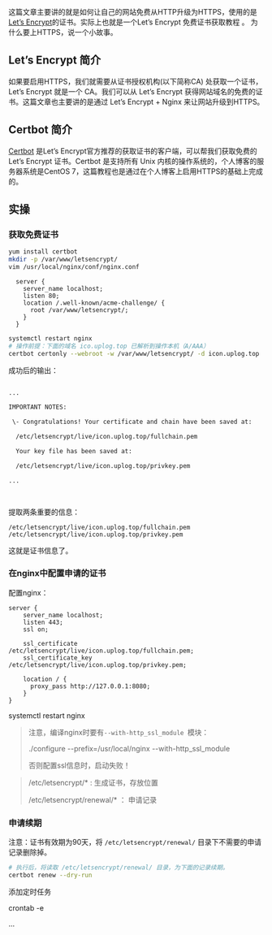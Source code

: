 这篇文章主要讲的就是如何让自己的网站免费从HTTP升级为HTTPS，使用的是 [Let’s Encrypt](https://letsencrypt.org/)的证书。实际上也就是一个Let’s Encrypt 免费证书获取教程 。 为什么要上HTTPS，说一个小故事。

## Let’s Encrypt 简介

如果要启用HTTPS，我们就需要从证书授权机构(以下简称CA) 处获取一个证书，Let’s Encrypt 就是一个 CA。我们可以从 Let’s Encrypt 获得网站域名的免费的证书。这篇文章也主要讲的是通过 Let’s Encrypt + Nginx 来让网站升级到HTTPS。

## Certbot 简介

[Certbot](https://certbot.eff.org/) 是Let’s Encrypt官方推荐的获取证书的客户端，可以帮我们获取免费的Let’s Encrypt 证书。Certbot 是支持所有 Unix 内核的操作系统的，个人博客的服务器系统是CentOS 7，这篇教程也是通过在个人博客上启用HTTPS的基础上完成的。 



## 实操

### 获取免费证书

```bash
yum install certbot
mkdir -p /var/www/letsencrypt/
vim /usr/local/nginx/conf/nginx.conf
```

```
  server {
    server_name localhost;
    listen 80;
    location /.well-known/acme-challenge/ {
      root /var/www/letsencrypt/;
    }
  }
```

```bash
systemctl restart nginx
# 操作前提：下面的域名 ico.uplog.top 已解析到操作本机（A/AAA）
certbot certonly --webroot -w /var/www/letsencrypt/ -d icon.uplog.top
```

成功后的输出：

```bash

... 

IMPORTANT NOTES:

 \- Congratulations! Your certificate and chain have been saved at:

  /etc/letsencrypt/live/icon.uplog.top/fullchain.pem

  Your key file has been saved at:

  /etc/letsencrypt/live/icon.uplog.top/privkey.pem

...

 
```

提取两条重要的信息：

```
/etc/letsencrypt/live/icon.uplog.top/fullchain.pem
/etc/letsencrypt/live/icon.uplog.top/privkey.pem
```

这就是证书信息了。

### 在nginx中配置申请的证书

配置nginx：

```
server {
    server_name localhost;
    listen 443;
    ssl on;
    
    ssl_certificate /etc/letsencrypt/live/icon.uplog.top/fullchain.pem;
    ssl_certificate_key /etc/letsencrypt/live/icon.uplog.top/privkey.pem;
    
    location / {
      proxy_pass http://127.0.0.1:8080;
    }
}
```

systemctl restart nginx 

> 注意，编译nginx时要有`--with-http_ssl_module `模块：
>
>  ./configure --prefix=/usr/local/nginx --with-http_ssl_module 
>
> 否则配置ssl信息时，启动失败！

> /etc/letsencrypt/* : 生成证书，存放位置
>
> /etc/letsencrypt/renewal/* ： 申请记录

 

### 申请续期

注意：证书有效期为90天，将 `/etc/letsencrypt/renewal/` 目录下不需要的申请记录删除掉。

```bash
# 执行后，将读取 /etc/letsencrypt/renewal/ 目录，为下面的记录续期。
certbot renew --dry-run
```

添加定时任务

crontab -e

...



 

